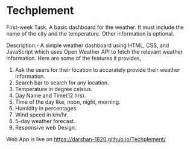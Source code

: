 # Techplement
First-week Task.
A basic dashboard for the weather. It must include the name of the city and the temperature. Other information is optional.

Description:-
A simple weather dashboard using HTML, CSS, and JavaScript which uses Open Weather API to fetch the relevant weather information. 
Here are some of the features it provides,
1. Ask the users for their location to accurately provide their weather information.
2. Search bar to search for any location.
3. Temperature in degree celsius.
4. Day Name and Time(12 hrs).
5. Time of the day like, noon, night, morning.
6. Humidity in percentages.
7. Wind speed in km/hr.
8. 5-day weather forecast.
9. Responsive web Design.

Web App is live on https://darshan-1820.github.io/Techplement/

